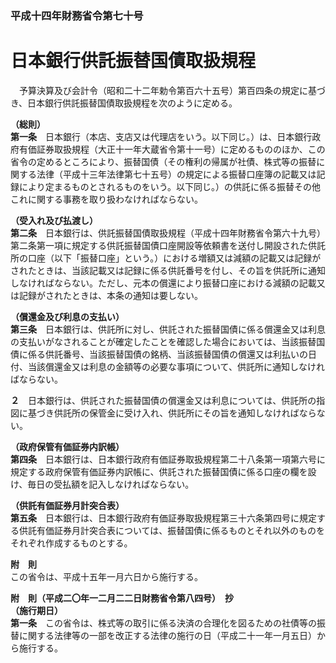 ### 平成十四年財務省令第七十号  
# 日本銀行供託振替国債取扱規程  
　予算決算及び会計令（昭和二十二年勅令第百六十五号）第百四条の規定に基づき、日本銀行供託振替国債取扱規程を次のように定める。  
  
**（総則）**  
**第一条**　日本銀行（本店、支店又は代理店をいう。以下同じ。）は、日本銀行政府有価証券取扱規程（大正十一年大蔵省令第十一号）に定めるもののほか、この省令の定めるところにより、振替国債（その権利の帰属が社債、株式等の振替に関する法律（平成十三年法律第七十五号）の規定による振替口座簿の記載又は記録により定まるものとされるものをいう。以下同じ。）の供託に係る振替その他これに関する事務を取り扱わなければならない。  
  
**（受入れ及び払渡し）**  
**第二条**　日本銀行は、供託振替国債取扱規程（平成十四年財務省令第六十九号）第二条第一項に規定する供託振替国債口座開設等依頼書を送付し開設された供託所の口座（以下「振替口座」という。）における増額又は減額の記載又は記録がされたときは、当該記載又は記録に係る供託番号を付し、その旨を供託所に通知しなければならない。ただし、元本の償還により振替口座における減額の記載又は記録がされたときは、本条の通知は要しない。  
  
**（償還金及び利息の支払い）**  
**第三条**　日本銀行は、供託所に対し、供託された振替国債に係る償還金又は利息の支払いがなされることが確定したことを確認した場合においては、当該振替国債に係る供託番号、当該振替国債の銘柄、当該振替国債の償還又は利払いの日付、当該償還金又は利息の金額等の必要な事項について、供託所に通知しなければならない。  
  
**２**　日本銀行は、供託された振替国債の償還金又は利息については、供託所の指図に基づき供託所の保管金に受け入れ、供託所にその旨を通知しなければならない。  
  
**（政府保管有価証券内訳帳）**  
**第四条**　日本銀行は、日本銀行政府有価証券取扱規程第二十八条第一項第六号に規定する政府保管有価証券内訳帳に、供託された振替国債に係る口座の欄を設け、毎日の受払額を記入しなければならない。  
  
**（供託有価証券月計突合表）**  
**第五条**　日本銀行は、日本銀行政府有価証券取扱規程第三十六条第四号に規定する供託有価証券月計突合表については、振替国債に係るものとそれ以外のものをそれぞれ作成するものとする。  
  
**附　則**  
この省令は、平成十五年一月六日から施行する。  
  
**附　則（平成二〇年一二月二二日財務省令第八四号）　抄**  
**（施行期日）**  
**第一条**　この省令は、株式等の取引に係る決済の合理化を図るための社債等の振替に関する法律等の一部を改正する法律の施行の日（平成二十一年一月五日）から施行する。  
  
